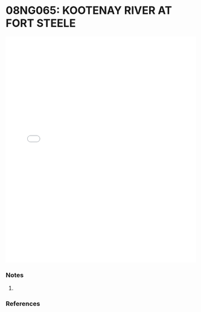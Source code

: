 # 08NG065: KOOTENAY RIVER AT FORT STEELE

<iframe src="/distribution_estimation/_static/stations/08NG065_fdc.html" width="100%" height="600" frameborder="0"></iframe>

### Notes
1. 

### References

